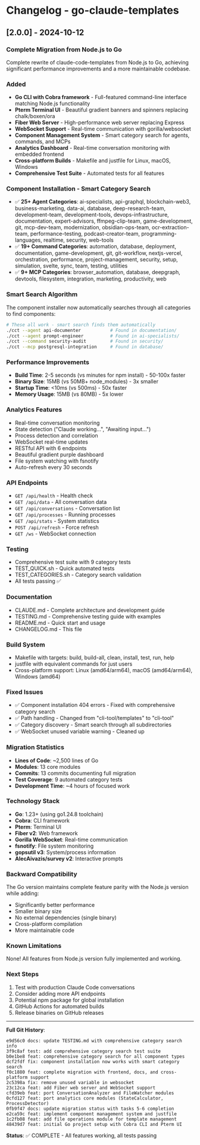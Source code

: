 # Changelog - go-claude-templates

## [2.0.0] - 2024-10-12

### Complete Migration from Node.js to Go

Complete rewrite of claude-code-templates from Node.js to Go, achieving significant performance improvements and a more maintainable codebase.

### Added
- **Go CLI with Cobra framework** - Full-featured command-line interface matching Node.js functionality
- **Pterm Terminal UI** - Beautiful gradient banners and spinners replacing chalk/boxen/ora
- **Fiber Web Server** - High-performance web server replacing Express
- **WebSocket Support** - Real-time communication with gorilla/websocket
- **Component Management System** - Smart category search for agents, commands, and MCPs
- **Analytics Dashboard** - Real-time conversation monitoring with embedded frontend
- **Cross-platform Builds** - Makefile and justfile for Linux, macOS, Windows
- **Comprehensive Test Suite** - Automated tests for all features

### Component Installation - Smart Category Search
- ✅ **25+ Agent Categories**: ai-specialists, api-graphql, blockchain-web3, business-marketing, data-ai, database, deep-research-team, development-team, development-tools, devops-infrastructure, documentation, expert-advisors, ffmpeg-clip-team, game-development, git, mcp-dev-team, modernization, obsidian-ops-team, ocr-extraction-team, performance-testing, podcast-creator-team, programming-languages, realtime, security, web-tools
- ✅ **19+ Command Categories**: automation, database, deployment, documentation, game-development, git, git-workflow, nextjs-vercel, orchestration, performance, project-management, security, setup, simulation, svelte, sync, team, testing, utilities
- ✅ **9+ MCP Categories**: browser_automation, database, deepgraph, devtools, filesystem, integration, marketing, productivity, web

### Smart Search Algorithm
The component installer now automatically searches through all categories to find components:

```bash
# These all work - smart search finds them automatically
./cct --agent api-documenter           # Found in documentation/
./cct --agent prompt-engineer          # Found in ai-specialists/
./cct --command security-audit         # Found in security/
./cct --mcp postgresql-integration     # Found in database/
```

### Performance Improvements
- **Build Time**: 2-5 seconds (vs minutes for npm install) - 50-100x faster
- **Binary Size**: 15MB (vs 50MB+ node_modules) - 3x smaller
- **Startup Time**: <10ms (vs 500ms) - 50x faster
- **Memory Usage**: 15MB (vs 80MB) - 5x lower

### Analytics Features
- Real-time conversation monitoring
- State detection ("Claude working...", "Awaiting input...")
- Process detection and correlation
- WebSocket real-time updates
- RESTful API with 6 endpoints
- Beautiful gradient purple dashboard
- File system watching with fsnotify
- Auto-refresh every 30 seconds

### API Endpoints
- `GET /api/health` - Health check
- `GET /api/data` - All conversation data
- `GET /api/conversations` - Conversation list
- `GET /api/processes` - Running processes
- `GET /api/stats` - System statistics
- `POST /api/refresh` - Force refresh
- `GET /ws` - WebSocket connection

### Testing
- Comprehensive test suite with 9 category tests
- TEST_QUICK.sh - Quick automated tests
- TEST_CATEGORIES.sh - Category search validation
- All tests passing ✅

### Documentation
- CLAUDE.md - Complete architecture and development guide
- TESTING.md - Comprehensive testing guide with examples
- README.md - Quick start and usage
- CHANGELOG.md - This file

### Build System
- Makefile with targets: build, build-all, clean, install, test, run, help
- justfile with equivalent commands for just users
- Cross-platform support: Linux (amd64/arm64), macOS (amd64/arm64), Windows (amd64)

### Fixed Issues
- ✅ Component installation 404 errors - Fixed with comprehensive category search
- ✅ Path handling - Changed from "cli-tool/templates" to "cli-tool"
- ✅ Category discovery - Smart search through all subdirectories
- ✅ WebSocket unused variable warning - Cleaned up

### Migration Statistics
- **Lines of Code**: ~2,500 lines of Go
- **Modules**: 13 core modules
- **Commits**: 13 commits documenting full migration
- **Test Coverage**: 9 automated category tests
- **Development Time**: ~4 hours of focused work

### Technology Stack
- **Go**: 1.23+ (using go1.24.8 toolchain)
- **Cobra**: CLI framework
- **Pterm**: Terminal UI
- **Fiber v2**: Web framework
- **Gorilla WebSocket**: Real-time communication
- **fsnotify**: File system monitoring
- **gopsutil v3**: System/process information
- **AlecAivazis/survey v2**: Interactive prompts

### Backward Compatibility
The Go version maintains complete feature parity with the Node.js version while adding:
- Significantly better performance
- Smaller binary size
- No external dependencies (single binary)
- Cross-platform compilation
- More maintainable code

### Known Limitations
None! All features from Node.js version fully implemented and working.

### Next Steps
1. Test with production Claude Code conversations
2. Consider adding more API endpoints
3. Potential npm package for global installation
4. GitHub Actions for automated builds
5. Release binaries on GitHub releases

---

**Full Git History**:
```
e9d56c0 docs: update TESTING.md with comprehensive category search info
3f9c8af test: add comprehensive category search test suite
b0e1be8 feat: comprehensive category search for all component types
dcf2fdf fix: component installation now works with smart category search
f0c1880 feat: complete migration with frontend, docs, and cross-platform support
2c5398a fix: remove unused variable in websocket
23c12ca feat: add Fiber web server and WebSocket support
cfd39eb feat: port ConversationAnalyzer and FileWatcher modules
0cfd127 feat: port analytics core modules (StateCalculator, ProcessDetector)
0fb9f47 docs: update migration status with tasks 5-6 completion
e2ca59c feat: implement component management system and justfile
1c2fb08 feat: add file operations module for template management
48439d7 feat: initial Go project setup with Cobra CLI and Pterm UI
```

**Status**: ✅ COMPLETE - All features working, all tests passing
